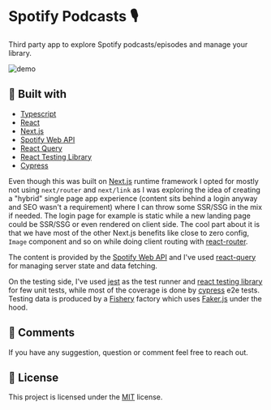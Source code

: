 # Spotify Podcasts 🎙

Third party app to explore Spotify podcasts/episodes and manage your library.

![demo](https://podcasts.gnbaron.com/img/demo.png)

## 🚀 Built with

- [Typescript](https://www.typescriptlang.org/)
- [React](https://github.com/facebook/react/)
- [Next.js](https://nextjs.org/)
- [Spotify Web API](https://developer.spotify.com/documentation/web-api/)
- [React Query](https://github.com/tannerlinsley/react-query/)
- [React Testing Library](https://testing-library.com/docs/react-testing-library/intro/)
- [Cypress](https://www.cypress.io/)

Even though this was built on [Next.js](https://nextjs.org/) runtime framework I opted for mostly not using `next/router` and `next/link` as I was exploring the idea of creating a "hybrid" single page app experience (content sits behind a login anyway and SEO wasn't a requirement) where I can throw some SSR/SSG in the mix if needed.
The login page for example is static while a new landing page could be SSR/SSG or even rendered on client side.
The cool part about it is that we have most of the other Next.js benefits like close to zero config, `Image` component and so on while doing client routing with [react-router](https://reactrouter.com/).

The content is provided by the [Spotify Web API](https://developer.spotify.com/documentation/web-api/) and I've used [react-query](https://github.com/tannerlinsley/react-query/) for managing server state and data fetching.

On the testing side, I've used [jest](https://jestjs.io/) as the test runner and [react testing library](https://testing-library.com/docs/react-testing-library/intro/) for few unit tests, while most of the coverage is done by [cypress](https://www.cypress.io/) e2e tests. Testing data is produced by a [Fishery](https://github.com/thoughtbot/fishery) factory which uses [Faker.js](https://github.com/marak/Faker.js/) under the hood.

## 👋 Comments

If you have any suggestion, question or comment feel free to reach out.

## 📝 License

This project is licensed under the [MIT](https://github.com/gnbaron/spotify-podcasts/blob/main/LICENSE) license.
